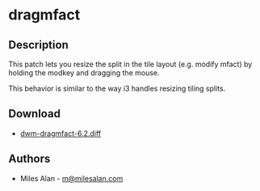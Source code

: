 dragmfact
===========

Description
-----------
This patch lets you resize the split in the tile layout (e.g. modify mfact) by holding the modkey and dragging the mouse.

This behavior is similar to the way i3 handles resizing tiling splits.


Download
--------
* [dwm-dragmfact-6.2.diff](dwm-dragmfact-6.2.diff)

Authors
-------
* Miles Alan - <m@milesalan.com>
